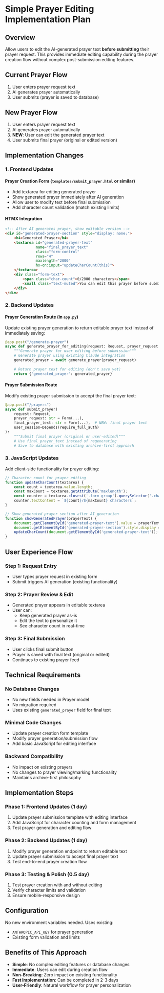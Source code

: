 # Simple Prayer Editing Implementation Plan

## Overview
Allow users to edit the AI-generated prayer text **before submitting** their prayer request. This provides immediate editing capability during the prayer creation flow without complex post-submission editing features.

## Current Prayer Flow
1. User enters prayer request text
2. AI generates prayer automatically
3. User submits (prayer is saved to database)

## New Prayer Flow
1. User enters prayer request text  
2. AI generates prayer automatically
3. **NEW**: User can edit the generated prayer text
4. User submits final prayer (original or edited version)

## Implementation Changes

### 1. Frontend Updates

#### Prayer Creation Form (`templates/submit_prayer.html` or similar)
- Add textarea for editing generated prayer
- Show generated prayer immediately after AI generation
- Allow user to modify text before final submission
- Add character count validation (match existing limits)

#### HTMX Integration
```html
<!-- After AI generates prayer, show editable version -->
<div id="generated-prayer-section" style="display: none;">
    <h4>Generated Prayer</h4>
    <textarea id="generated-prayer-text" 
              name="final_prayer_text"
              class="form-control" 
              rows="4" 
              maxlength="2000"
              hx-on:input="updateCharCount(this)">
    </textarea>
    <div class="form-text">
        <span class="char-count">0/2000 characters</span>
        <small class="text-muted">You can edit this prayer before submitting</small>
    </div>
</div>
```

### 2. Backend Updates

#### Prayer Generation Route (in `app.py`)
Update existing prayer generation to return editable prayer text instead of immediately saving:

```python
@app.post("/generate-prayer")
async def generate_prayer_for_editing(request: Request, prayer_request: str = Form(...)):
    """Generate prayer for user editing before submission"""
    # Generate prayer using existing Claude integration
    generated_prayer = await generate_prayer(prayer_request)
    
    # Return prayer text for editing (don't save yet)
    return {"generated_prayer": generated_prayer}
```

#### Prayer Submission Route
Modify existing prayer submission to accept the final prayer text:

```python
@app.post("/prayers")
async def submit_prayer(
    request: Request, 
    prayer_request: str = Form(...),
    final_prayer_text: str = Form(...),  # NEW: final prayer text
    user_session=Depends(require_full_auth)
):
    """Submit final prayer (original or user-edited)"""
    # Use final_prayer_text instead of regenerating
    # Save to database with existing archive-first approach
```

### 3. JavaScript Updates

Add client-side functionality for prayer editing:

```javascript
// Character count for prayer editing
function updateCharCount(textarea) {
    const count = textarea.value.length;
    const maxCount = textarea.getAttribute('maxlength');
    const counter = textarea.closest('.form-group').querySelector('.char-count');
    counter.textContent = `${count}/${maxCount} characters`;
}

// Show generated prayer section after AI generation
function showGeneratedPrayer(prayerText) {
    document.getElementById('generated-prayer-text').value = prayerText;
    document.getElementById('generated-prayer-section').style.display = 'block';
    updateCharCount(document.getElementById('generated-prayer-text'));
}
```

## User Experience Flow

### Step 1: Request Entry
- User types prayer request in existing form
- Submit triggers AI generation (existing functionality)

### Step 2: Prayer Review & Edit
- Generated prayer appears in editable textarea
- User can:
  - Keep generated prayer as-is
  - Edit the text to personalize it
  - See character count in real-time

### Step 3: Final Submission  
- User clicks final submit button
- Prayer is saved with final text (original or edited)
- Continues to existing prayer feed

## Technical Requirements

### No Database Changes
- No new fields needed in Prayer model
- No migration required
- Uses existing `generated_prayer` field for final text

### Minimal Code Changes
- Update prayer creation form template
- Modify prayer generation/submission flow
- Add basic JavaScript for editing interface

### Backward Compatibility
- No impact on existing prayers
- No changes to prayer viewing/marking functionality
- Maintains archive-first philosophy

## Implementation Steps

### Phase 1: Frontend Updates (1 day)
1. Update prayer submission template with editing interface
2. Add JavaScript for character counting and form management
3. Test prayer generation and editing flow

### Phase 2: Backend Updates (1 day)  
1. Modify prayer generation endpoint to return editable text
2. Update prayer submission to accept final prayer text
3. Test end-to-end prayer creation flow

### Phase 3: Testing & Polish (0.5 day)
1. Test prayer creation with and without editing
2. Verify character limits and validation
3. Ensure mobile-responsive design

## Configuration
No new environment variables needed. Uses existing:
- `ANTHROPIC_API_KEY` for prayer generation
- Existing form validation and limits

## Benefits of This Approach
- **Simple**: No complex editing features or database changes
- **Immediate**: Users can edit during creation flow
- **Non-Breaking**: Zero impact on existing functionality  
- **Fast Implementation**: Can be completed in 2-3 days
- **User-Friendly**: Natural workflow for prayer personalization